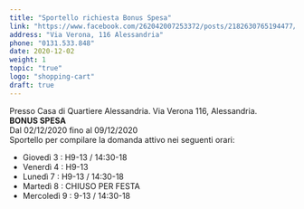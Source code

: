 ```yaml
---
title: "Sportello richiesta Bonus Spesa"
link: "https://www.facebook.com/262042007253372/posts/2182630765194477/?d=n"
address: "Via Verona, 116 Alessandria"
phone: "0131.533.848"
date: 2020-12-02
weight: 1
topic: "true"
logo: "shopping-cart"
draft: true
---
```


Presso Casa di Quartiere Alessandria. Via Verona 116, Alessandria.   
**BONUS SPESA**  
Dal 02/12/2020 fino al 09/12/2020  
Sportello per compilare la domanda attivo nei seguenti orari:  
+ Giovedì 3 : H9-13 / 14:30-18
+ Venerdì 4 : H9-13
+ Lunedì 7 : H9-13 / 14:30-18
+ Martedì 8 : CHIUSO PER FESTA
+ Mercoledì 9 : 9-13 / 14:30-18
